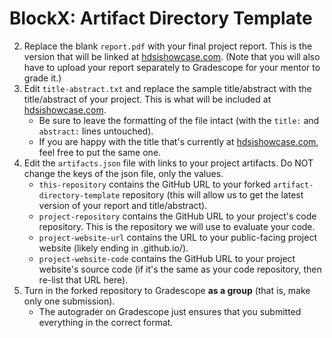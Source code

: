 # BlockX: Artifact Directory Template


2. Replace the blank `report.pdf` with your final project report. This is the version that will be linked at [hdsishowcase.com](https://hdsishowcase.com). (Note that you will also have to upload your report separately to Gradescope for your mentor to grade it.)
3. Edit `title-abstract.txt` and replace the sample title/abstract
   with the title/abstract of your project. This is what will be included at [hdsishowcase.com](https://hdsishowcase.com).
   * Be sure to leave the formatting of the file intact (with the
     `title:` and `abstract:` lines untouched).
   * If you are happy with the title that's currently at [hdsishowcase.com](https://hdsishowcase.com), feel free to put the same one.
4. Edit the `artifacts.json` file with links to your project
   artifacts. Do NOT change the keys of the json file, only the
   values.
   * `this-repository` contains the GitHub URL to your forked
     `artifact-directory-template` repository (this will allow us to
     get the latest version of your report and title/abstract).
   * `project-repository` contains the GitHub URL to your project's code repository. This is the repository we will use to evaluate your code.
   * `project-website-url` contains the URL to your public-facing project website (likely ending in .github.io/<some project name>).
   * `project-website-code` contains the GitHub URL to your project
     website's source code (if it's the same as your code repository,
     then re-list that URL here).
5. Turn in the forked repository to Gradescope **as a group** (that is, make only one submission).
   * The autograder on Gradescope just ensures that you submitted everything in the correct format.

